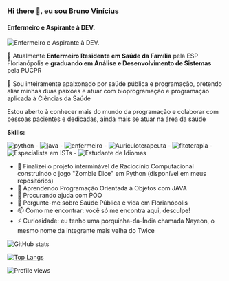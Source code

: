 ### Hi there 👋, eu sou Bruno Vinícius
#### Enfermeiro e Aspirante à DEV.

![Enfermeiro e Aspirante à DEV.](https://img.freepik.com/fotos-gratis/medico-trabalhando-no-computador_85869-8796.jpg?w=2000)

🌱 Atualmente **Enfermeiro Residente em Saúde da Família** pela ESP Florianópolis e **graduando em Análise e Desenvolvimento de Sistemas** pela PUCPR

👀 Sou inteiramente apaixonado por saúde pública e programação, pretendo aliar minhas duas paixões e atuar com bioprogramação e programação aplicada à Ciências da Saúde

Estou aberto à conhecer mais do mundo da programação e colaborar com pessoas pacientes e dedicadas, ainda mais se atuar na área da saúde

**Skills:**

![python](https://user-images.githubusercontent.com/86611700/161645237-4a1a56c1-91a2-4f1f-963b-4b09a3629cf3.png) - ![java](https://user-images.githubusercontent.com/86611700/165651676-e927fceb-65e1-4a7f-9568-a5aa397ef1c6.png) - ![enfermeiro](https://user-images.githubusercontent.com/86611700/161645396-e1400db3-3cae-46c8-a1ef-ba387d1b19b6.png) - ![Auriculoterapeuta](https://user-images.githubusercontent.com/86611700/161645622-eb3d28f4-9978-44d5-a4f7-97552439dbe8.png) -  ![fitoterapia](https://user-images.githubusercontent.com/86611700/161645402-51a75170-9290-470d-92da-d9e8f4409e0f.png) - ![Especialista em ISTs](https://user-images.githubusercontent.com/86611700/161645534-4a05fb26-5083-4b74-8842-4e8e91ffd357.png) - ![Estudante de Idiomas](https://user-images.githubusercontent.com/86611700/161645645-68c12c89-6a76-41e4-9f15-ee259f4c5360.png)

- 🔭 Finalizei o projeto interminável de Raciocínio Computacional construindo o jogo "Zombie Dice" em Python (disponível em meus repositórios)
- 🌱 Aprendendo Programação Orientada à Objetos com JAVA
- 🤔 Procurando ajuda com POO
- 💬 Pergunte-me sobre Saúde Pública e vida em Florianópolis
- 📫 Como me encontrar: você só me encontra aqui, desculpe!
- ⚡ Curiosidade: eu tenho uma porquinha-da-Índia chamada Nayeon, o mesmo nome da integrante mais velha do Twice

![GitHub stats](https://github-readme-stats.vercel.app/api?username=bruvini&show_icons=true)  

[![Top Langs](https://github-readme-stats.vercel.app/api/top-langs/?username=bruvini)](https://github.com/anuraghazra/github-readme-stats)

![Profile views](https://gpvc.arturio.dev/bruvini)  
